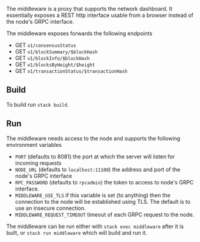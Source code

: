 The middleware is a proxy that supports the network dashboard. It essentially
exposes a REST http interface usable from a browser instead of the node's GRPC
interface.

The middleware exposes forwards the following endpoints
- GET `v1/consensusStatus`
- GET `v1/blockSummary/$blockHash`
- GET `v1/blockInfo/$blockHash`
- GET `v1/blocksByHeight/$height`
- GET `v1/transactionStatus/$transactionHash`

## Build

To build run `stack build`. 

## Run

The middleware needs access to the node and supports the following environment
variables

- `PORT` (defaults to 8081) the port at which the server will listen for
  incoming requests
- `NODE_URL` (defaults to `localhost:11100`) the address and port of the node's
  GRPC interface
- `RPC_PASSWORD` (defaults to `rpcadmin`) the token to access to node's GRPC interface.
- `MIDDLEWARE_USE_TLS` if this variable is set (to anything) then the connection
  to the node will be established using TLS. The default is to use an insecure connection.
- `MIDDLEWARE_REQUEST_TIMEOUT` timeout of each GRPC request to the node.

The middleware can be run either with `stack exec middleware` after it is built,
or `stack run middleware` which will build and run it.
